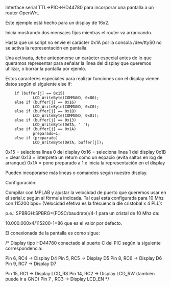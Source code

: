 Interface serial TTL->PIC->HD44780 para incorporar una pantalla a un
router OpenWrt.

Este ejemplo está hecho para un display de 16x2.

Inicia mostrando dos mensajes fijos mientras el router va arrancando.

Hasta que un script no envíe el carácter 0x1A por la consola /dev/ttyS0
no se activa la representación en pantalla.

Una activada, debe anteponerse un carácter especial antes de lo que 
queramos representar para señalar la línea del display que queremos
utilizar, o borrar la pantalla por ejemlo.

Estos caracteres especiales para realizar funciones con el display
vienen datos según el siguiente else if:

                                        
		if (buffer[j] == 0x15) 
                LCD_WriteByte(COMMAND, 0x80);
        else if (buffer[j] == 0x16)
                LCD_WriteByte(COMMAND, 0xC0);
        else if (buffer[j] == 0x1B) 
                LCD_WriteByte(COMMAND, 0x01);
        else if (buffer[j] == 0x13) 
                LCD_WriteByte(DATA, ' ');
        else if (buffer[j] == 0x1A) 
                preparado=1;
        else if (preparado)
                LCD_WriteByte(DATA, buffer[j]);

0x15 = seleciona linea 0 del display
0x16 = seleciona linea 1 del display
0x1B = clear
0x13 = interpreta un return como un espacio (evita saltos en log de arranque)
0x1A = pone preparado a 1 e inicia la representación en el display

Pueden incoporarse más líneas o comandos según nuestro display.

Configuración:

Compilar con MPLAB y ajustar la velocidad de puerto que queremos usar en el 
serial.c según al fórmula indicada. Tal cual está configurada para 10 Mhz con 
115200 bps= (Velocidad efetiva es la frecuencia dle cristobal x 4 PLL):

p.e.: SPBRGH:SPBRG=(FOSC/baudrate)/4-1 para un cristal de 10 Mhz da:

10.000.000x4/115200-1=86 que es el valor por defecto.

El conexionada de la pantalla es como sigue:

/* Display tipo HD44780 conectado al puerto C del PIC 
según la siguiente correspondencia:

Pin 6, RC4 -> Display D4
Pin 5, RC5 -> Display D5
Pin 8, RC6 -> Display D6
Pin 9, RC7 -> Display D7

Pin 15, RC1 -> Display LCD_RS
Pin 14, RC2 -> Display LCD_RW (también puede ir a GND)
Pin 7 , RC3 -> Display LCD_EN
*/

